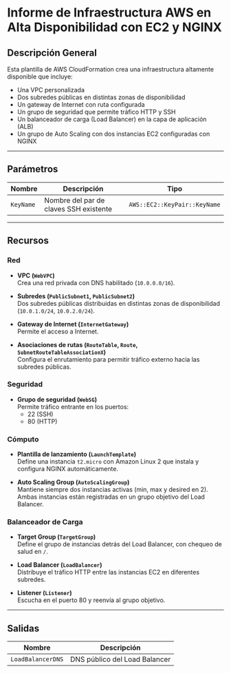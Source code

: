 # Informe de Infraestructura AWS en Alta Disponibilidad con EC2 y NGINX

## Descripción General

Esta plantilla de AWS CloudFormation crea una infraestructura altamente disponible que incluye:

- Una VPC personalizada
- Dos subredes públicas en distintas zonas de disponibilidad
- Un gateway de Internet con ruta configurada
- Un grupo de seguridad que permite tráfico HTTP y SSH
- Un balanceador de carga (Load Balancer) en la capa de aplicación (ALB)
- Un grupo de Auto Scaling con dos instancias EC2 configuradas con NGINX

---

## Parámetros

| Nombre      | Descripción                                 | Tipo                          |
|-------------|---------------------------------------------|-------------------------------|
| `KeyName`   | Nombre del par de claves SSH existente      | `AWS::EC2::KeyPair::KeyName` |

---

## Recursos

### Red

- **VPC (`WebVPC`)**  
  Crea una red privada con DNS habilitado (`10.0.0.0/16`).

- **Subredes (`PublicSubnet1`, `PublicSubnet2`)**  
  Dos subredes públicas distribuidas en distintas zonas de disponibilidad (`10.0.1.0/24`, `10.0.2.0/24`).

- **Gateway de Internet (`InternetGateway`)**  
  Permite el acceso a Internet.

- **Asociaciones de rutas (`RouteTable`, `Route`, `SubnetRouteTableAssociationX`)**  
  Configura el enrutamiento para permitir tráfico externo hacia las subredes públicas.

### Seguridad

- **Grupo de seguridad (`WebSG`)**  
  Permite tráfico entrante en los puertos:
  - 22 (SSH)
  - 80 (HTTP)

### Cómputo

- **Plantilla de lanzamiento (`LaunchTemplate`)**  
  Define una instancia `t2.micro` con Amazon Linux 2 que instala y configura NGINX automáticamente.

- **Auto Scaling Group (`AutoScalingGroup`)**  
  Mantiene siempre dos instancias activas (min, max y desired en 2). Ambas instancias están registradas en un grupo objetivo del Load Balancer.

### Balanceador de Carga

- **Target Group (`TargetGroup`)**  
  Define el grupo de instancias detrás del Load Balancer, con chequeo de salud en `/`.

- **Load Balancer (`LoadBalancer`)**  
  Distribuye el tráfico HTTP entre las instancias EC2 en diferentes subredes.

- **Listener (`Listener`)**  
  Escucha en el puerto 80 y reenvía al grupo objetivo.

---

## Salidas

| Nombre             | Descripción                    |
|--------------------|--------------------------------|
| `LoadBalancerDNS`  | DNS público del Load Balancer  |


